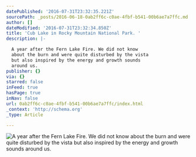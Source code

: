 ```yaml
---
datePublished: '2016-07-31T23:32:35.221Z'
sourcePath: _posts/2016-06-18-0ab2ff6c-c0ae-4fbf-b541-00b6ae7a7ffc.md
author: []
dateModified: '2016-07-31T23:32:34.850Z'
title: 'Cub Lake in Rocky Mountain National Park. '
description: |-

  A year after the Fern Lake Fire. We did not know 
  about the burn and were quite disturbed by the vista
  but also inspired by the energy and growth sounds
  around us.
publisher: {}
via: {}
starred: false
inFeed: true
hasPage: true
inNav: false
url: 0ab2ff6c-c0ae-4fbf-b541-00b6ae7a7ffc/index.html
_context: 'http://schema.org'
_type: Article

---
```

![
A year after the Fern Lake Fire. We did not know 
about the burn and were quite disturbed by the vista
but also inspired by the energy and growth sounds
around us.](https://s3-us-west-2.amazonaws.com/the-grid-img/p/8c3fde22ddd15c81d295bcf73e288f282a3fd2fb.jpg)